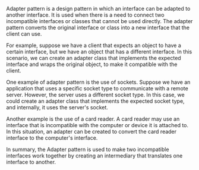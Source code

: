 

Adapter pattern is a design pattern in which an interface can be adapted to another interface. It is used when there is a need to connect two incompatible interfaces or classes that cannot be used directly. The adapter pattern converts the original interface or class into a new interface that the client can use.

For example, suppose we have a client that expects an object to have a certain interface, but we have an object that has a different interface. In this scenario, we can create an adapter class that implements the expected interface and wraps the original object, to make it compatible with the client.

One example of adapter pattern is the use of sockets. Suppose we have an application that uses a specific socket type to communicate with a remote server. However, the server uses a different socket type. In this case, we could create an adapter class that implements the expected socket type, and internally, it uses the server's socket.

Another example is the use of a card reader. A card reader may use an interface that is incompatible with the computer or device it is attached to. In this situation, an adapter can be created to convert the card reader interface to the computer's interface. 

In summary, the Adapter pattern is used to make two incompatible interfaces work together by creating an intermediary that translates one interface to another.